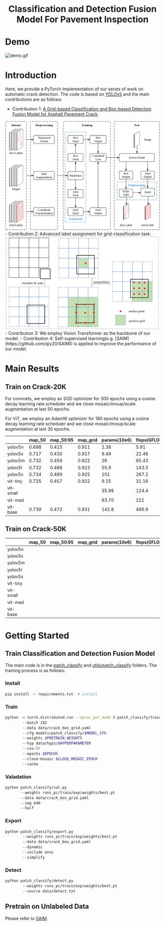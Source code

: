 # <div align="center">Classification and Detection Fusion Model For Pavement Inspection</div>

# Demo

<img src="data/images/demo.gif" alt="demo.gif"/>

# Introduction

Here, we provide a PyTorch implementation of our series of work on automatic crack detection. The code is based on [YOLOv5](https://github.com/ultralytics/yolov5) and the main contributions are as follows:

 - Contribution 1: [A Grid-based Classification and Box-based Detection Fusion Model for Asphalt Pavement Crack](https://onlinelibrary.wiley.com/doi/abs/10.1111/mice.12962).
<img src="data/images/GCBD.png" alt="img.png" style="zoom: 67%;" div align=center/>
 - Contribution 2: Advanced label assignment for grid-classification task.
<img src="data/images/label_assignment.png" alt="label_assignment.png" style="zoom: 50%;" />
 - Contribution 3: We employ Vision Transformer as the backbone of our model.
 - Contribution 4: Self-supervised learning(e.g. [SAIM](https://github.com/qiy20/SAIM)) is applied to improve the performance of our model. 

# Main Results
## Train on Crack-20K
For convnets, we employ an SGD optimizer for 300 epochs using a cosine decay learning rate scheduler and we close mosaic/mixup/scale augmentation at last 50 epochs.

For ViT, we employ an AdamW optimizer for 180 epochs using a cosine decay learning rate scheduler and we close mosaic/mixup/scale augmentation at last 30 epochs.

|           | map_50 | map_50:95 | map_grid | params(10e6) | flops(GFLOPs) | speed(ms) | thresh      | hyp  |
| --------- | ------ | --------- | -------- | ------------ | ------------- | --------- | ----------- | ---- |
| yolov5n   | 0.698  | 0.415     | 0.911    | 2.38         | 5.91          |           | 0.161/0.564 | low  |
| yolov5s   | 0.717  | 0.430     | 0.917    | 9.49         | 22.46         |           | 0.148/0.554 | high |
| yolov5m   | 0.732  | 0.459     | 0.922    | 26           | 65.43         |           | 0.182/0.575 | high |
| yolov5l   | 0.732  | 0.468     | 0.923    | 55.9         | 143.5         |           | 0.174/0.576 | high |
| yolov5x   | 0.734  | 0.469     | 0.925    | 101          | 267.2         |           | 0.182/0.564 | high |
| vit-tiny  | 0.725  | 0.457     | 0.922    | 9.15         | 31.16         |           | 0.215/0.494 | vit  |
| vit-small |        |           |          | 35.98        | 124.4         |           |             | vit  |
| vit-med   |        |           |          | 63.70        | 221           |           |             | vit  |
| vit-base  | 0.739  | 0.472     | 0.931    | 142.8        | 496.9         |           | 0.214/0.509 | vit  |
## Train on Crack-50K
|           | map_50 | map_50:95 | map_grid | params(10e6) | flops(GFLOPs) | speed(ms) | thresh | hyp  |
| --------- | ------ | --------- | -------- | ------------ | ------------- | --------- | ------ | ---- |
| yolov5n   |        |           |          |              |               |           |        |      |
| yolov5s   |        |           |          |              |               |           |        |      |
| yolov5m   |        |           |          |              |               |           |        |      |
| yolov5l   |        |           |          |              |               |           |        |      |
| yolov5x   |        |           |          |              |               |           |        |      |
| vit-tiny  |        |           |          |              |               |           |        |      |
| vit-small |        |           |          |              |               |           |        |      |
| vit-med   |        |           |          |              |               |           |        |      |
| vit-base  |        |           |          |              |               |           |        |      |
# Getting Started
## Train Classification and Detection Fusion Model
The main code is in the [patch_classify](./patch_classify) and [utils/patch_classify](./utils/patch_classify) folders. The training process is as follows:
### Install
```bash
pip install -r requirements.txt  # install
```
### Train
```bash
python -m torch.distributed.run --nproc_per_node 3 patch_classify/train.py 
        --batch 192 
        --data data/crack_box_grid.yaml 
        --cfg models/patch_classify/$MODEL_CFG
        --weights $PRETRAIN_WEIGHTS
        --hyp data/hyps/$HYPERPARAMETER
        --cos-lr
        --epochs $EPOCHS
        --close-mosaic $CLOSE_MOSAIC_EPOCH
        --cache
```
### Valadation
```bash
python patch_classify/val.py 
       --weights runs_pc/train/exp/weights/best.pt
       --data data/crack_box_grid.yaml
       --img 640
       --half
```
### Export
```bash
python patch_classify/export.py 
        --weights runs_pc/train/exp/weights/best.pt
        --data data/crack_box_grid.yaml
        --dynamic
        --include onnx
        --simplify
```
### Detect
```bash
python patch_classify/detect.py 
        --weights runs_pc/train/exp/weights/best.pt
        --source data/detect.txt
```
## Pretrain on Unlabeled Data
Please refer to [SAIM](https://github.com/qiy20/SAIM).


